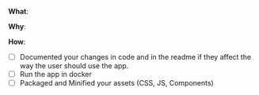 <!-- What changes are being made? (What feature/bug is being added or fixed?) -->
**What**: 

<!-- Why are these changes necessary? -->
**Why**:

<!-- How were these changes implemented? -->
**How**:

<!-- Have you done all these things? -->

- [ ] Documented your changes in code and in the readme if they affect the way the user should use the app.
- [ ] Run the app in docker
- [ ] Packaged and Minified your assets (CSS, JS, Components)
